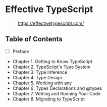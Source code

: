 # Effective TypeScript

> <https://effectivetypescript.com/>

## Table of Contents

- [ ] Preface
- Chapter 1. Getting to Know TypeScript
- Chapter 2. TypeScript's Type System
- Chapter 3. Type Inference
- Chapter 4. Type Design
- Chapter 5. Working with any
- Chapter 6. Types Declarations and @types
- Chapter 7. Writing and Running Your Code
- Chapter 8. Migrating to TypeScript
